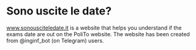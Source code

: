 # Sono uscite le date?

www.sonousciteledate.it is a website that helps you understand if the exams date are out on the PoliTo website. 
The website has been created from @inginf_bot (on Telegram) users.
